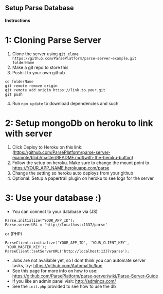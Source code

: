 ## Setup Parse Database

#### Instructions

1: Cloning Parse Server
=====

1. Clone the server using `git clone https://github.com/ParsePlatform/parse-server-example.git folderName`
2. Make a git repo to store this
3. Push it to your own github 
```
cd folderName
git remote remove origin
git remote add origin https://link.to.your.git
git push
```
4. Run `npm update` to download dependencies and such


2: Setup mongoDb on heroku to link with server
=====

1. Click Deploy to Heroku on this link: (https://github.com/ParsePlatform/parse-server-example/blob/master/README.md#with-the-heroku-button)
2. Follow the setup on heroku. Make sure to change the mount point to https://YOUR_APP_NAME.herokuapp.com/parse
3. Change the setting so heroku auto deploys from your github
4. Optional: Setup a papertrail plugin on heroku to see logs for the server


3: Use your database :)
=====

- You can connect to your database via (JS)
```
Parse.initialize("YOUR_APP_ID");
Parse.serverURL = 'http://localhost:1337/parse'
```
or (PHP)
```
ParseClient::initialize('YOUR_APP_ID', 'YOUR_CLIENT_KEY', 'YOUR_MASTER_KEY');
ParseClient::setServerURL('http://localhost:1337/parse');
```
- Jobs are not available yet, so I dont think you can automate server tasks, try: https://github.com/Automattic/kue
- See this page for more info on how to use: https://github.com/ParsePlatform/parse-server/wiki/Parse-Server-Guide
- If you like an admin panel visit: http://adminca.com/
- See the `init.php` provided to see how to use the db
